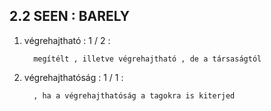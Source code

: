 ## 2.2 SEEN : BARELY

1. végrehajtható : 1  / 2 :

		 megítélt , illetve végrehajtható , de a társaságtól

2. végrehajthatóság : 1  / 1 :

		 , ha a végrehajthatóság a tagokra is kiterjed


